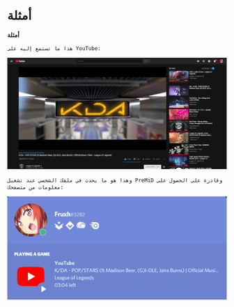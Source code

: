# أمثلة

**أمثلة**    

```text
هذا ما تستمع إليه على YouTube:
```

![YouTube](../../.gitbook/assets/yt_example.PNG)

  


```text
وهذا هو ما يحدث في ملفك الشخصي عند تشغيل PreMiD وقادرة على الحصول على معلومات من متصفحك:
```

![Discord RPC](../../.gitbook/assets/discord_rpc_example2.PNG)

